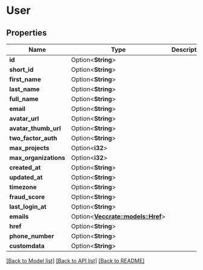 # User

## Properties

Name | Type | Description | Notes
------------ | ------------- | ------------- | -------------
**id** | Option<**String**> |  | [optional]
**short_id** | Option<**String**> |  | [optional]
**first_name** | Option<**String**> |  | [optional]
**last_name** | Option<**String**> |  | [optional]
**full_name** | Option<**String**> |  | [optional]
**email** | Option<**String**> |  | [optional]
**avatar_url** | Option<**String**> |  | [optional]
**avatar_thumb_url** | Option<**String**> |  | [optional]
**two_factor_auth** | Option<**String**> |  | [optional]
**max_projects** | Option<**i32**> |  | [optional]
**max_organizations** | Option<**i32**> |  | [optional]
**created_at** | Option<**String**> |  | [optional]
**updated_at** | Option<**String**> |  | [optional]
**timezone** | Option<**String**> |  | [optional]
**fraud_score** | Option<**String**> |  | [optional]
**last_login_at** | Option<**String**> |  | [optional]
**emails** | Option<[**Vec<crate::models::Href>**](Href.md)> |  | [optional]
**href** | Option<**String**> |  | [optional]
**phone_number** | Option<**String**> |  | [optional]
**customdata** | Option<**String**> |  | [optional]

[[Back to Model list]](../README.md#documentation-for-models) [[Back to API list]](../README.md#documentation-for-api-endpoints) [[Back to README]](../README.md)


